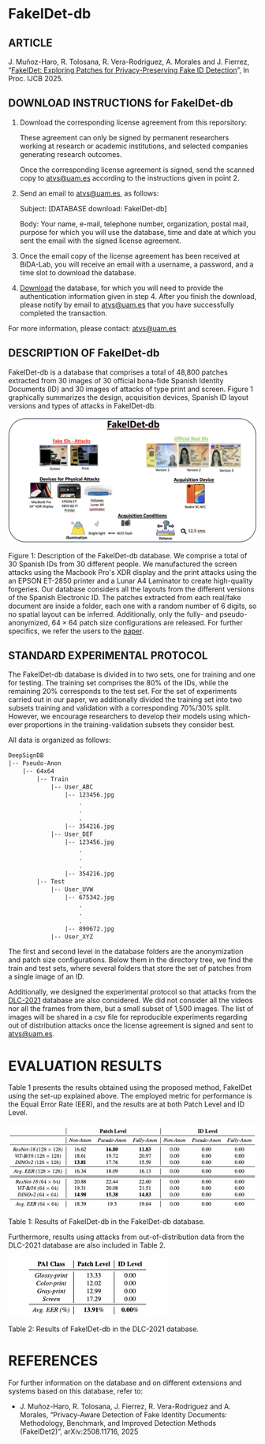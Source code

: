 # FakeIDet-db

## ARTICLE
J. Muñoz-Haro, R. Tolosana, R. Vera-Rodriguez, A. Morales and J. Fierrez, “[FakeIDet: Exploring Patches for Privacy-Preserving Fake ID Detection](https://arxiv.org/abs/2504.07761)”, In Proc. IJCB 2025. 

## DOWNLOAD INSTRUCTIONS for FakeIDet-db
1. Download the corresponding license agreement from this reporsitory:
    
    These agreement can only be signed by permanent researchers working at research or academic institutions, and selected companies generating research outcomes.
    
    Once the corresponding license agreement is signed, send the scanned copy to atvs@uam.es according to the instructions given in point 2.

2. Send an email to atvs@uam.es, as follows:

    Subject: [DATABASE download: FakeIDet-db]

    Body: Your name, e-mail, telephone number, organization, postal mail, purpose for which you will use the database, time and date at which you sent the email with the signed license agreement.

3. Once the email copy of the license agreement has been received at BiDA-Lab, you will receive an email with a username, a password, and a time slot to download the database.

4. [Download](https://bidalab.eps.uam.es/listdatabases) the database, for which you will need to provide the authentication information given in step 4. After you finish the download, please notify by email to atvs@uam.es that you have successfully completed the transaction.

For more information, please contact: atvs@uam.es 

## DESCRIPTION OF FakeIDet-db
FakeIDet-db is a database that comprises a total of 48,800 patches extracted from 30 images of 30 official bona-fide Spanish Identity Documents (ID) and 30 images of attacks of type print and screen. Figure 1 graphically summarizes the design, acquisition devices, Spanish ID layout versions and types of attacks in FakeIDet-db.

![image info](./assets/summary.png)

Figure 1: Description of the FakeIDet-db database. We comprise a total of 30 Spanish IDs from 30 different people. We manufactured the screen attacks using the Macbook Pro's XDR display and the print attacks using the an EPSON ET-2850 printer and a Lunar A4 Laminator to create high-quality forgeries. Our database considers all the layouts from the different versions of the Spanish Electronic ID. The patches extracted from each real/fake document are inside a folder, each one with a random number of 6 digits, so no spatial layout can be inferred. Additionally, only the fully- and pseudo-anonymized, $64 \times 64$ patch size configurations are released. For further specifics, we refer the users to the [paper](https://arxiv.org/abs/2504.07761).

## STANDARD EXPERIMENTAL PROTOCOL

The FakeIDet-db database is divided in to two sets, one for training and one for testing. The training set comprises the 80% of the IDs, while the remaining 20% corresponds to the test set. For the set of experiments carried out in our paper, we additionally divided the training set into two subsets training and validation with a corresponding 70%/30% split. However, we encourage researchers to develop their models using which-ever proportions in the training-validation subsets they consider best.

All data is organized as follows:

```
DeepSignDB
|-- Pseudo-Anon
    |-- 64x64
        |-- Train
            |-- User_ABC
                |-- 123456.jpg
                    .
                    .
                    .
                |-- 354216.jpg
            |-- User_DEF
                |-- 123456.jpg
                    .
                    .
                    .
                |-- 354216.jpg
        |-- Test
            |-- User_UVW
                |-- 675342.jpg
                    .
                    .
                    .
                |-- 890672.jpg
            |-- User_XYZ
```
The first and second level in the database folders are the anonymization and patch size configurations. Below them in the directory tree, we find the train and test sets, where several folders that store the set of patches from a single image of an ID. 

Additionally, we designed the experimental protocol so that attacks from the [DLC-2021](https://www.mdpi.com/2313-433X/8/7/181) database are also considered. We did not consider all the videos nor all the frames from them, but a small subset of 1,500 images. The list of images will be shared in a csv file for reproducible experiments regarding out of distribution attacks once the license agreement is signed and sent to atvs@uam.es.

# EVALUATION RESULTS

Table 1 presents the results obtained using the proposed method, FakeIDet using the set-up explained above. The employed metric for performance is the Equal Error Rate (EER), and the results are at both Patch Level and ID Level.

![image info](./assets/fakeidet-results.png)

Table 1: Results of FakeIDet-db in the FakeIDet-db database.

Furthermore, results using attacks from out-of-distribution data from the DLC-2021 database are also included in Table 2.

![image info](./assets/DLC_results.png)

Table 2: Results of FakeIDet-db in the DLC-2021 database.

# REFERENCES

For further information on the database and on different extensions and systems based on this database, refer to:

* J. Muñoz-Haro, R. Tolosana, J. Fierrez, R. Vera-Rodriguez and A. Morales, “Privacy-Aware Detection of Fake Identity Documents: Methodology, Benchmark, and Improved Detection Methods (FakeIDet2)”, arXiv:2508.11716, 2025
